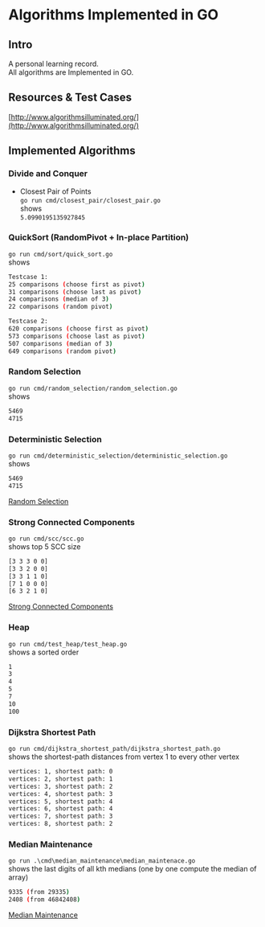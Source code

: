 # Algorithms Implemented in GO
## Intro
A personal learning record.  
All algorithms are Implemented in GO.

## Resources & Test Cases
[http://www.algorithmsilluminated.org/](http://www.algorithmsilluminated.org/)

## Implemented Algorithms
### Divide and Conquer
- Closest Pair of Points  
    `go run cmd/closest_pair/closest_pair.go`  
    shows  
    `5.0990195135927845`

### QuickSort (RandomPivot + In-place Partition)
`go run cmd/sort/quick_sort.go`  
shows  
```bash
Testcase 1:
25 comparisons (choose first as pivot)
31 comparisons (choose last as pivot)
24 comparisons (median of 3)
22 comparisons (random pivot)

Testcase 2:
620 comparisons (choose first as pivot)
573 comparisons (choose last as pivot)
507 comparisons (median of 3)
649 comparisons (random pivot)
```

### Random Selection
`go run cmd/random_selection/random_selection.go`  
shows  
```bash
5469
4715
```
### Deterministic Selection
`go run cmd/deterministic_selection/deterministic_selection.go`  
shows  
```bash
5469
4715
```
[Random Selection](cmd/random_selection/RandomSelection.md)

### Strong Connected Components
`go run cmd/scc/scc.go`  
shows top 5 SCC size  
```bash
[3 3 3 0 0]
[3 3 2 0 0]
[3 3 1 1 0]
[7 1 0 0 0]
[6 3 2 1 0]
```
[Strong Connected Components](cmd/scc/SCC.md)

### Heap
`go run cmd/test_heap/test_heap.go`  
shows a sorted order  
```bash
1
3
4
5
7
10
100
```

### Dijkstra Shortest Path
`go run cmd/dijkstra_shortest_path/dijkstra_shortest_path.go`  
shows the shortest-path distances from vertex 1 to every other vertex  
```bash
vertices: 1, shortest path: 0
vertices: 2, shortest path: 1
vertices: 3, shortest path: 2
vertices: 4, shortest path: 3
vertices: 5, shortest path: 4
vertices: 6, shortest path: 4
vertices: 7, shortest path: 3
vertices: 8, shortest path: 2
```

### Median Maintenance
`go run .\cmd\median_maintenance\median_maintenace.go`  
shows the last digits of all kth medians (one by one compute the median of array)  
```bash
9335 (from 29335)
2408 (from 46842408)
```
[Median Maintenance](cmd/median_maintenance/median_maintenace.md)

